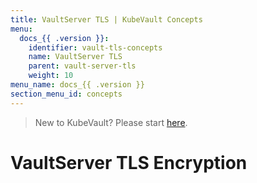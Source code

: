 ```yaml
---
title: VaultServer TLS | KubeVault Concepts
menu:
  docs_{{ .version }}:
    identifier: vault-tls-concepts
    name: VaultServer TLS
    parent: vault-server-tls
    weight: 10
menu_name: docs_{{ .version }}
section_menu_id: concepts
---
```


> New to KubeVault? Please start [here](/docs/concepts/README.md).

# VaultServer TLS Encryption